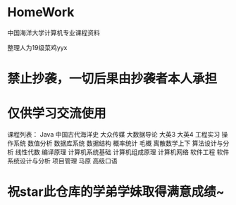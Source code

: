 # HomeWork
中国海洋大学计算机专业课程资料

整理人为19级菜鸡yyx

# 禁止抄袭，一切后果由抄袭者本人承担
# 仅供学习交流使用

课程列表：
Java
中国古代海洋史
大众传媒
大数据导论
大英3
大英4
工程实习
操作系统
数值分析
数据库系统
数据结构
概率统计
毛概
离散数学上下
算法设计与分析
线性代数
编译原理
计算机系统基础
计算机组成原理
计算机网络
软件工程
软件系统设计与分析
项目管理
马原
高级口语

# 祝star此仓库的学弟学妹取得满意成绩~
